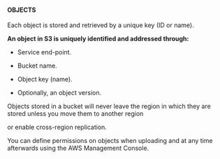 #### OBJECTS


Each object is stored and retrieved by a unique key (ID or name).


**An object in S3 is uniquely identified and addressed through:**


- Service end-point.

- Bucket name.

- Object key (name).

- Optionally, an object version.


Objects stored in a bucket will never leave the region in which they are stored unless you move them to another region

or enable cross-region replication.


You can define permissions on objects when uploading and at any time afterwards using the AWS Management Console.


